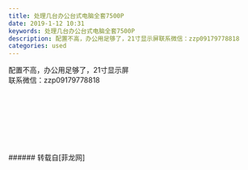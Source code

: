 ```yaml
---
title: 处理几台办公台式电脑全套7500P
date: 2019-1-12 10:31
keywords: 处理几台办公台式电脑全套7500P
description: 配置不高，办公用足够了，21寸显示屏联系微信：zzp09179778818
categories: used
---
```

<td class="t_f" id="postmessage_2672750">

配置不高，办公用足够了，21寸显示屏<br/>
联系微信：zzp09179778818<br/>
<img alt="" border="0" class="zoom" data-cf-modified-4c3efb28ee4a65cc0b58ded6-="" file="http://www.flw.ph/data/appbyme/upload/image/201901/12/Pd0Nciv0whwH.jpg" id="aimg_SZ5vc" lazyloadthumb="1" onclick="" onmouseover="" src="http://www.flw.ph/data/appbyme/upload/image/201901/12/Pd0Nciv0whwH.jpg"/><br/>
<br/>
<img alt="" border="0" class="zoom" data-cf-modified-4c3efb28ee4a65cc0b58ded6-="" file="http://www.flw.ph/data/appbyme/upload/image/201901/12/XkhlDtMwuQ87.jpg" id="aimg_iZtlw" lazyloadthumb="1" onclick="" onmouseover="" src="http://www.flw.ph/data/appbyme/upload/image/201901/12/XkhlDtMwuQ87.jpg"/><br/>
<br/>
<img alt="" border="0" class="zoom" data-cf-modified-4c3efb28ee4a65cc0b58ded6-="" file="http://www.flw.ph/data/appbyme/upload/image/201901/12/R6DkgKnJiDM3.jpg" id="aimg_sbMb2" lazyloadthumb="1" onclick="" onmouseover="" src="http://www.flw.ph/data/appbyme/upload/image/201901/12/R6DkgKnJiDM3.jpg"/><br/>
<br/>
<img alt="" border="0" class="zoom" data-cf-modified-4c3efb28ee4a65cc0b58ded6-="" file="http://www.flw.ph/data/appbyme/upload/image/201901/12/DXwGB8Kslrju.jpg" id="aimg_Lm7P6" lazyloadthumb="1" onclick="" onmouseover="" src="http://www.flw.ph/data/appbyme/upload/image/201901/12/DXwGB8Kslrju.jpg"/><br/>
<br/>
<img alt="" border="0" class="zoom" data-cf-modified-4c3efb28ee4a65cc0b58ded6-="" file="http://www.flw.ph/data/appbyme/upload/image/201901/12/aaaHGQLOSYpH.jpg" id="aimg_rxX71" lazyloadthumb="1" onclick="" onmouseover="" src="http://www.flw.ph/data/appbyme/upload/image/201901/12/aaaHGQLOSYpH.jpg"/><br/>
<br/>
<img alt="" border="0" class="zoom" data-cf-modified-4c3efb28ee4a65cc0b58ded6-="" file="http://www.flw.ph/data/appbyme/upload/image/201901/12/t2gli6KbcQQb.jpg" id="aimg_Ab4xP" lazyloadthumb="1" onclick="" onmouseover="" src="http://www.flw.ph/data/appbyme/upload/image/201901/12/t2gli6KbcQQb.jpg"/><br/>
<br/>
<img alt="" border="0" class="zoom" data-cf-modified-4c3efb28ee4a65cc0b58ded6-="" file="http://www.flw.ph/data/appbyme/upload/image/201901/12/CXsvJDtXlten.jpg" id="aimg_CcH6v" lazyloadthumb="1" onclick="" onmouseover="" src="http://www.flw.ph/data/appbyme/upload/image/201901/12/CXsvJDtXlten.jpg"/><br/>
<br/>
</td>
###### 转载自[菲龙网]